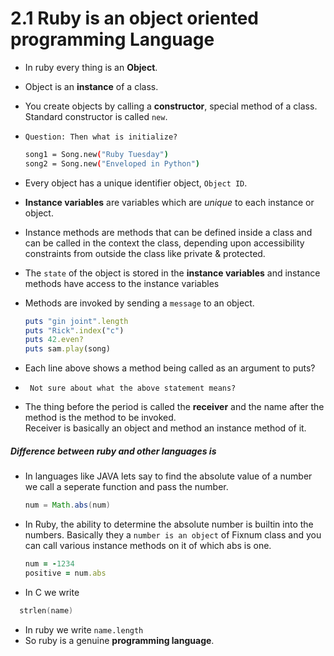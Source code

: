 # 2.1 Ruby is an object oriented programming Language  
 * In ruby every thing is an __Object__.
 * Object is an __instance__ of a class.
 * You create objects by calling a __constructor__, special method of a class. Standard constructor is  called ```new```. 
 * ```Question: Then what is initialize?```
   ```sh
   song1 = Song.new("Ruby Tuesday")
   song2 = Song.new("Enveloped in Python")
   ```

* Every object has a unique identifier object, ```Object ID```.
* __Instance variables__ are variables which are _unique_ to each instance or object.
* Instance methods are methods that can be defined inside a class and can be called in the context the class, depending upon accessibility constraints from outside the class like private & protected.

* The `state` of the object is stored in the __instance variables__ and instance methods have access to the instance variables

* Methods are invoked by sending a `message` to an object.
  
  ```ruby
  puts "gin joint".length
  puts "Rick".index("c")
  puts 42.even?
  puts sam.play(song)
  ```
* Each line above shows a method being called as an argument to puts?
* ` Not sure about what the above statement means?`
* The thing before the period is called the __receiver__ and the name after the method is the method to be invoked.    
  Receiver is basically an object and method an instance method of it.

##### Difference between ruby and other languages is 
* In languages like JAVA lets say to find the absolute value of a number we call a seperate function and pass the number.
  ```Java
  num = Math.abs(num)
  ```
* In Ruby, the ability to determine the absolute number is builtin into the numbers. Basically they a ```number is an object``` of Fixnum class and you can call various instance methods on it of which abs is one.  
  
  ```ruby
  num = -1234
  positive = num.abs
  ```
 * In C we write 
  
  ```c
    strlen(name)
  ```
* In ruby we write `name.length`
* So ruby is a genuine **programming language**.
